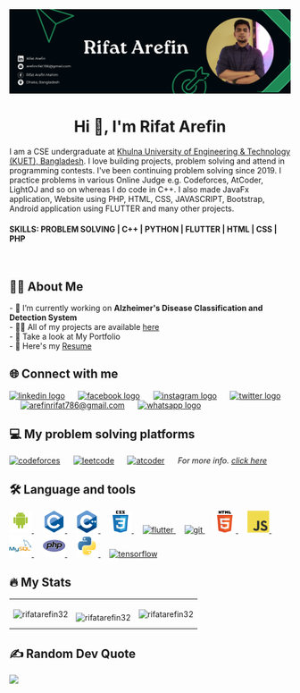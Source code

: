 <img src="https://github.com/RifatArefin32/my-images/blob/main/xxxx.png">
<h1 align="center">Hi 👋, I'm Rifat Arefin</h1>
I am a CSE undergraduate at <a href='https://www.kuet.ac.bd/index.php'>Khulna University of Engineering & Technology (KUET), Bangladesh</a>. I love building projects, problem solving and attend in programming contests. I've been continuing problem solving since 2019. I practice problems in various Online Judge e.g. Codeforces, AtCoder, LightOJ and so on whereas I do code in C++. I also made JavaFx application, Website using PHP, HTML, CSS, JAVASCRIPT, Bootstrap, Android application using FLUTTER and many other projects.

<h4>SKILLS:  PROBLEM SOLVING | C++ | PYTHON | FLUTTER | HTML | CSS | PHP</h4>
<br>
<h2 align="left">👩‍💻  About Me</h2>
- 🔭 I’m currently working on <b>Alzheimer's Disease Classification and Detection System</b> <br>
- 👨‍💻 All of my projects are available <a href='https://github.com/RIfatArefin32?tab=repositories](https://github.com/RIfatArefin32?tab=repositories'>here</a> <br>
- 👀 Take a look at My Portfolio <br>
- 📄 Here's my <a href="https://drive.google.com/file/d/1mgSmLQtSPOgHV5k3CZJK5XdkYawcQjdp/view?usp=sharing">Resume</a>

<h2 align="left">🌐 Connect with me</h2>
<p>
<a href= "https://www.linkedin.com/in/https://www.linkedin.com/in/rifat-arefin-b9547a1a7//"><img src="https://raw.githubusercontent.com/maurodesouza/profile-readme-generator/master/src/assets/icons/social/linkedin/default.svg" title="LinkedIn" width="37" height="40" alt="linkedin logo"  /></a> &nbsp&nbsp&nbsp&nbsp <a href= "https://www.facebook.com/rifatarefin.mahim"><img src="https://raw.githubusercontent.com/maurodesouza/profile-readme-generator/master/src/assets/icons/social/facebook/default.svg" width="37" height="40" alt="facebook logo" title="Facebook"  /></a> &nbsp&nbsp&nbsp&nbsp <a href= "https://www.instagram.com/rifat_arefin_32/"><img src="https://raw.githubusercontent.com/maurodesouza/profile-readme-generator/master/src/assets/icons/social/instagram/default.svg" title="Facebook" width="37" height="40" alt="instagram logo" title="Instagram"  /></a> &nbsp&nbsp&nbsp&nbsp <a href= "https://twitter.com/RifatArefin32"><img src="https://raw.githubusercontent.com/maurodesouza/profile-readme-generator/master/src/assets/icons/social/twitter/default.svg" width="37" height="40" alt="twitter logo" title="Twitter"  /></a> &nbsp&nbsp&nbsp&nbsp <a href= "https://mail.google.com/"><img src="https://raw.githubusercontent.com/maurodesouza/profile-readme-generator/master/src/assets/icons/social/gmail/default.svg" width="37" height="40" title="arefinrifat786@gmail.com" alt="arefinrifat786@gmail.com"  /></a> &nbsp&nbsp&nbsp&nbsp <a href="https://wa.me/+8801881445919"><img src="https://raw.githubusercontent.com/maurodesouza/profile-readme-generator/master/src/assets/icons/social/whatsapp/default.svg" width="37" height="40" alt="whatsapp logo" title="Whatsapp" /></a>
 </p>
<h2 align="left">💻 My problem solving platforms</h2>
<p align="left">
<a href="https://codeforces.com/profile/3_arrieffaitn_2" target="blank" title="Codeforces"><img src='https://cdn.jsdelivr.net/npm/simple-icons@3.0.1/icons/codeforces.svg' alt='codeforces' height='40'></a>  &nbsp&nbsp&nbsp&nbsp <a href="https://www.leetcode.com/rifatarefin32" target="blank" title="LeetCode"><img src='https://cdn.jsdelivr.net/npm/simple-icons@3.0.1/icons/leetcode.svg' alt='leetcode' height='40'></a> &nbsp&nbsp&nbsp&nbsp <a href="https://atcoder.jp/users/RifatArefin32" target="blank" title="AtCoder"><img src='https://img.atcoder.jp/assets/top/img/logo_bk.svg' alt='atcoder' height='40'></a> 
&nbsp&nbsp&nbsp&nbsp <i>For more info. <a href="https://www.stopstalk.com/user/profile/Rifat_Arefin_32"> click here </a> </i> 
</p>

<h2 align="left">🛠 Language and tools</h2>
<p align="left"> <a href="https://developer.android.com" target="_blank" rel="noreferrer"> <img src="https://raw.githubusercontent.com/devicons/devicon/master/icons/android/android-original-wordmark.svg" alt="android" width="40" height="40"/> </a> &nbsp&nbsp&nbsp <a href="https://www.cprogramming.com/" target="_blank" rel="noreferrer"> <img src="https://raw.githubusercontent.com/devicons/devicon/master/icons/c/c-original.svg" alt="c" width="40" height="40"/> </a> &nbsp&nbsp&nbsp <a href="https://www.w3schools.com/cpp/" target="_blank" rel="noreferrer"> <img src="https://raw.githubusercontent.com/devicons/devicon/master/icons/cplusplus/cplusplus-original.svg" alt="cplusplus" width="40" height="40"/> </a> &nbsp&nbsp&nbsp <a href="https://www.w3schools.com/css/" target="_blank" rel="noreferrer"> <img src="https://raw.githubusercontent.com/devicons/devicon/master/icons/css3/css3-original-wordmark.svg" alt="css3" width="40" height="40"/> </a> &nbsp&nbsp&nbsp <a href="https://flutter.dev" target="_blank" rel="noreferrer"> <img src="https://www.vectorlogo.zone/logos/flutterio/flutterio-icon.svg" alt="flutter" width="40" height="40"/> </a> &nbsp&nbsp&nbsp <a href="https://git-scm.com/" target="_blank" rel="noreferrer"> <img src="https://www.vectorlogo.zone/logos/git-scm/git-scm-icon.svg" alt="git" width="40" height="40"/> </a>  &nbsp&nbsp&nbsp <a href="https://www.w3.org/html/" target="_blank" rel="noreferrer"> <img src="https://raw.githubusercontent.com/devicons/devicon/master/icons/html5/html5-original-wordmark.svg" alt="html5" width="40" height="40"/> </a> &nbsp&nbsp&nbsp <a href="https://developer.mozilla.org/en-US/docs/Web/JavaScript" target="_blank" rel="noreferrer"> <img src="https://raw.githubusercontent.com/devicons/devicon/master/icons/javascript/javascript-original.svg" alt="javascript" width="40" height="40"/> </a> &nbsp&nbsp&nbsp <a href="https://www.mysql.com/" target="_blank" rel="noreferrer"> <img src="https://raw.githubusercontent.com/devicons/devicon/master/icons/mysql/mysql-original-wordmark.svg" alt="mysql" width="40" height="40"/> </a> &nbsp&nbsp&nbsp <a href="https://www.php.net" target="_blank" rel="noreferrer"> <img src="https://raw.githubusercontent.com/devicons/devicon/master/icons/php/php-original.svg" alt="php" width="40" height="40"/> </a> &nbsp&nbsp&nbsp <a href="https://www.python.org" target="_blank" rel="noreferrer"> <img src="https://raw.githubusercontent.com/devicons/devicon/master/icons/python/python-original.svg" alt="python" width="40" height="40"/> </a> &nbsp&nbsp&nbsp <a href="https://www.tensorflow.org" target="_blank" rel="noreferrer"> <img src="https://www.vectorlogo.zone/logos/tensorflow/tensorflow-icon.svg" alt="tensorflow" width="40" height="40"/> </a> </p>
<h2 align="left">🔥   My Stats</h2>
<table border="0">
  <tr>
    <td><p><img align="center" src="https://github-readme-stats.vercel.app/api?username=rifatarefin32&theme=dark&hide_border=false&show_icons=true&locale=en" alt="rifatarefin32" /></p></td>
    <td><p><img align="left" src="https://github-readme-stats.vercel.app/api/top-langs?username=rifatarefin32&theme=dark&hide_border=false&show_icons=true&locale=en&layout=compact" alt="rifatarefin32" /></p></td>
    <td><p><img align="center" src="https://github-readme-streak-stats.herokuapp.com/?user=rifatarefin32&theme=dark&hide_border=false&" alt="rifatarefin32" /></p></td>
  </tr>
</table>

## ✍️ Random Dev Quote
![](https://quotes-github-readme.vercel.app/api?type=horizontal&theme=radical)





